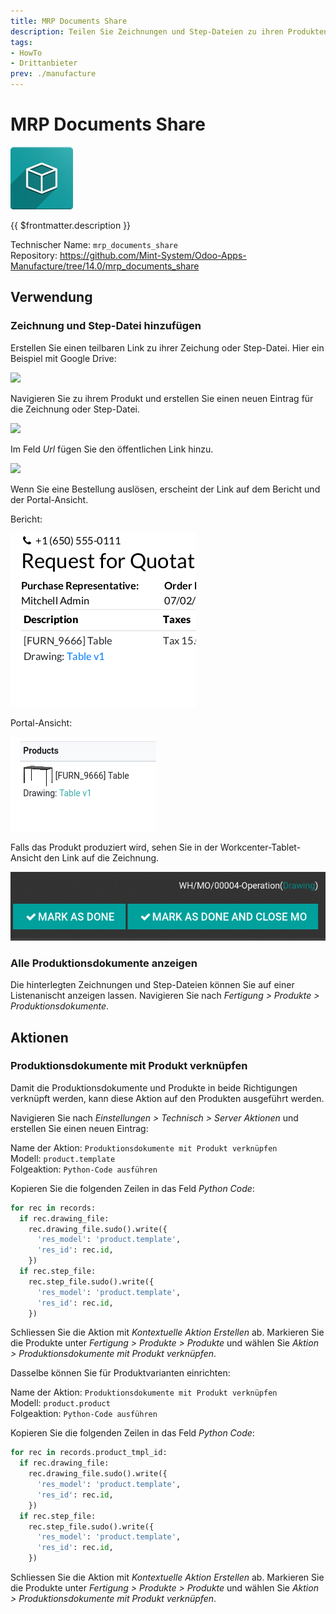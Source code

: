 ```yaml
---
title: MRP Documents Share
description: Teilen Sie Zeichnungen und Step-Dateien zu ihren Produkten als URL-Dokument.
tags:
- HowTo
- Drittanbieter
prev: ./manufacture
---
```

# MRP Documents Share
![icon_oms_box](attachments/icon_oms_box.png)

{{ $frontmatter.description }}

Technischer Name: `mrp_documents_share`\
Repository: <https://github.com/Mint-System/Odoo-Apps-Manufacture/tree/14.0/mrp_documents_share>

## Verwendung

### Zeichnung und Step-Datei hinzufügen

Erstellen Sie einen teilbaren Link zu ihrer Zeichung oder Step-Datei. Hier ein Beispiel mit Google Drive:

![](attachments/Google%20Drive%20öffentlicher%20Link.png)

Navigieren Sie zu ihrem Produkt und erstellen Sie einen neuen Eintrag für die Zeichnung oder Step-Datei.

![](attachments/MRP%20Documents%20Share%20Zeichnung%20hinzufügen.png)

Im Feld *Url* fügen Sie den öffentlichen Link hinzu.

![](attachments/MRP%20Documents%20Share%20Url%20hinzufügen.png)

Wenn Sie eine Bestellung auslösen, erscheint der Link auf dem Bericht und der Portal-Ansicht.

Bericht:

![](attachments/MRP%20Documents%20Share%20Bestellung.png)

Portal-Ansicht:

![](attachments/MRP%20Documents%20Share%20Portal%20Ansicht.png)

Falls das Produkt produziert wird, sehen Sie in der Workcenter-Tablet-Ansicht den Link auf die Zeichnung.

![](attachments/MRP%20Documents%20Share%20Operation%20Drawing%20Link.png)

### Alle Produktionsdokumente anzeigen

Die hinterlegten Zeichnungen und Step-Dateien können Sie auf einer Listenanischt anzeigen lassen. Navigieren Sie nach *Fertigung > Produkte > Produktionsdokumente*.

## Aktionen

### Produktionsdokumente mit Produkt verknüpfen

Damit die Produktionsdokumente und Produkte in beide Richtigungen verknüpft werden, kann diese Aktion auf den Produkten ausgeführt werden.

Navigieren Sie nach *Einstellungen > Technisch > Server Aktionen* und erstellen Sie einen neuen Eintrag:

Name der Aktion: `Produktionsdokumente mit Produkt verknüpfen`\
Modell: `product.template`\
Folgeaktion: `Python-Code ausführen`

Kopieren Sie die folgenden Zeilen in das Feld *Python Code*:

```python
for rec in records:
  if rec.drawing_file:
    rec.drawing_file.sudo().write({
      'res_model': 'product.template',
      'res_id': rec.id,
    })
  if rec.step_file:
    rec.step_file.sudo().write({
      'res_model': 'product.template',
      'res_id': rec.id,
    })
```

Schliessen Sie die Aktion mit *Kontextuelle Aktion Erstellen* ab. Markieren Sie die Produkte unter *Fertigung > Produkte > Produkte* und wählen Sie *Aktion > Produktionsdokumente mit Produkt verknüpfen*.

Dasselbe können Sie für Produktvarianten einrichten:

Name der Aktion: `Produktionsdokumente mit Produkt verknüpfen`\
Modell: `product.product`\
Folgeaktion: `Python-Code ausführen`

Kopieren Sie die folgenden Zeilen in das Feld *Python Code*:

```python
for rec in records.product_tmpl_id:
  if rec.drawing_file:
    rec.drawing_file.sudo().write({
      'res_model': 'product.template',
      'res_id': rec.id,
    })
  if rec.step_file:
    rec.step_file.sudo().write({
      'res_model': 'product.template',
      'res_id': rec.id,
    })
```

Schliessen Sie die Aktion mit *Kontextuelle Aktion Erstellen* ab. Markieren Sie die Produkte unter *Fertigung > Produkte > Produkte* und wählen Sie *Aktion > Produktionsdokumente mit Produkt verknüpfen*.
